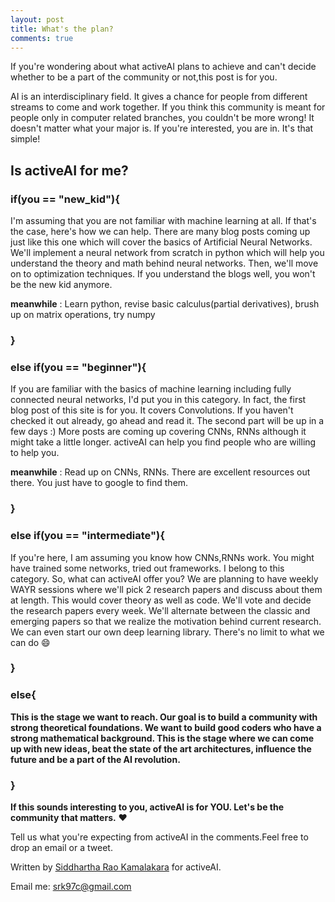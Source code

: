 ```yaml
---
layout: post
title: What's the plan?
comments: true
---
```


If you're wondering about what activeAI plans to achieve and can't decide whether to be a part of the community or not,this post is for you. 

AI is an interdisciplinary field. It gives a chance for people from different streams to come and work together. If you think this community is meant for people only in computer related branches, you couldn't be more wrong! It doesn't matter what your major is. If you're interested, you are in. It's that simple!

## Is activeAI for me?


### if(you == "new_kid"){

I'm assuming that you are not familiar with machine learning at all. If that's the case, here's how we can help. There are many blog posts coming up just like this one which will cover the basics of Artificial Neural Networks. We'll implement a neural network from scratch in python which will help you understand the theory and math behind neural networks. Then, we'll move on to optimization techniques. If you understand the blogs well, you won't be the new kid anymore. 

**meanwhile** : Learn python, revise basic calculus(partial derivatives), brush up on matrix operations, try numpy

### }

### else if(you == "beginner"){

If you are familiar with the basics of machine learning including fully connected neural networks, I'd put you in this category. In fact, the first blog post of this site is for you. It covers Convolutions. If you haven't checked it out already, go ahead and read it. The second part will be up in a few days :) More posts are coming up covering CNNs, RNNs although it might take a little longer. activeAI can help you find people who are willing to help you.

**meanwhile** : Read up on CNNs, RNNs. There are excellent resources out there. You just have to google to find them. 

### }

### else if(you == "intermediate"){
	
If you're here, I am assuming you know how CNNs,RNNs work. You might have trained some networks, tried out frameworks. I belong to this category. So, what can activeAI offer you? We are planning to have weekly WAYR sessions where we'll pick 2 research papers and discuss about them at length. This would cover theory as well as code. We'll vote and decide the research papers every week. We'll alternate between the classic and emerging papers so that we realize the motivation behind current research. We can even start our own deep learning library. There's no limit to what we can do :smile:

### }

### else{

**This is the stage we want to reach. Our goal is to build a community with strong theoretical foundations. We want to build good coders who have a strong mathematical background. This is the stage where we can come up with new ideas, beat the state of the art architectures, influence the future and be a part of the AI revolution.** 

### }

**If this sounds interesting to you, activeAI is for YOU. Let's be the community that matters.** :heart:

Tell us what you're expecting from activeAI in the comments.Feel free to drop an email or a tweet.

Written by [Siddhartha Rao Kamalakara](https://www.linkedin.com/in/siddhartha-rao-kamalakara-8414a6ba) for activeAI.

Email me: srk97c@gmail.com

